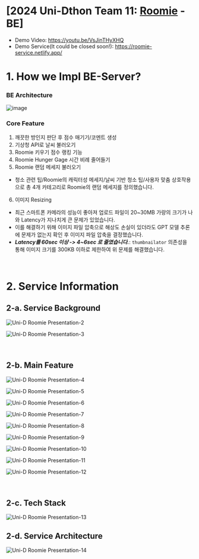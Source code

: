 # [2024 Uni-Dthon Team 11: <u>**Roomie**</u> - BE]
- Demo Video: https://youtu.be/VsJinTHyXHQ
- Demo Service(It could be closed soon!): https://roomie-service.netlify.app/

# 1. How we Impl BE-Server?
### BE Architecture
  ![image](https://github.com/user-attachments/assets/d86a799f-f82a-4692-a930-2492e4a232a0)
### Core Feature
1. 깨끗한 방인지 판단 후 점수 매기기/코멘트 생성
2. 기상청 API로 날씨 불러오기
3. Roomie 키우기 점수 랭킹 기능
4. Roomie Hunger Gage 시간 비례 줄어들기
5. Roomie 랜덤 메세지 불러오기
  - 청소 관련 팁/Roomie의 캐릭터성 메세지/날씨 기반 청소 팁/사용자 맞춤 상호작용으로 총 4개 카테고리로 Roomie의 랜덤 메세지를 정의했습니다.
6. 이미지 Resizing
  - 최근 스마트폰 카메라의 성능이 좋아져 업로드 파일이 20~30MB 가량의 크기가 나와 Latency가 지나치게 큰 문제가 있었습니다.
  - 이를 해결하기 위해 이미지 파일 압축으로 해상도 손실이 있더라도 GPT 모델 추론에 문제가 없는지 확인 후 이미지 파일 압축을 결정했습니다.
  - ***Latency를 60sec 이상 -> 4~6sec 로 줄였습니다.***: `thumbnailator` 의존성을 통해 이미지 크기를 300KB 이하로 제한하여 위 문제를 해결했습니다.
<br><br><br>
# 2. Service Information
## 2-a. Service Background
![Uni-D Roomie Presentation-2](https://github.com/user-attachments/assets/2a45450c-2c44-4a07-8867-d9180031c5e4)

![Uni-D Roomie Presentation-3](https://github.com/user-attachments/assets/9348074d-0a45-468d-a4fc-af5868a22acf)
<br><br><br>
## 2-b. Main Feature
![Uni-D Roomie Presentation-4](https://github.com/user-attachments/assets/e93dc1ba-c757-4ccb-a0b0-9475e4cf51ab)

![Uni-D Roomie Presentation-5](https://github.com/user-attachments/assets/ada56762-83b2-4d88-b815-ffb543386733)

![Uni-D Roomie Presentation-6](https://github.com/user-attachments/assets/cfcf0a10-4184-4e77-bfd4-80513f313589)

![Uni-D Roomie Presentation-7](https://github.com/user-attachments/assets/7c2ab86a-2fc4-4a25-87cf-6aef39c59d6e)

![Uni-D Roomie Presentation-8](https://github.com/user-attachments/assets/363dc1b9-1a11-4807-a0fa-3c3d6d064ab7)

![Uni-D Roomie Presentation-9](https://github.com/user-attachments/assets/1008b30e-c1d7-4f6c-89cb-c4c1f1e8a192)

![Uni-D Roomie Presentation-10](https://github.com/user-attachments/assets/cc3fb2a7-ca01-4630-8d90-5c2e6896f84d)

![Uni-D Roomie Presentation-11](https://github.com/user-attachments/assets/5ee765f3-9681-4653-9b47-dea1be29824b)

![Uni-D Roomie Presentation-12](https://github.com/user-attachments/assets/ff6cdd4b-b060-4a07-8a35-99ccb5228a20)
<br><br><br>
## 2-c. Tech Stack
![Uni-D Roomie Presentation-13](https://github.com/user-attachments/assets/30542478-ae44-4aee-86e4-5b0664a7f324)

## 2-d. Service Architecture
![Uni-D Roomie Presentation-14](https://github.com/user-attachments/assets/e8368580-5713-4b99-bb85-62714c6c6642)
